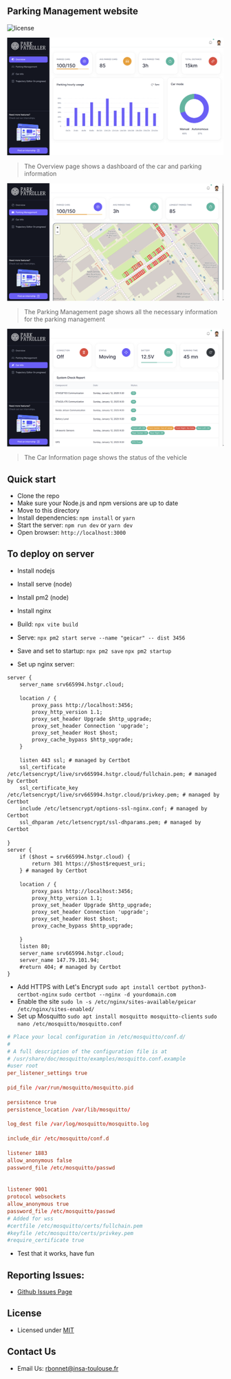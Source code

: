 ## Parking Management website

![license](https://img.shields.io/badge/license-MIT-blue.svg)

![Page - Overview](./public/assets/docs/page-overview.png)

> The Overview page shows a dashboard of the car and parking information

![Page - Parking Management](./public/assets/docs/page-pm.png)

> The Parking Management page shows all the necessary information for the parking management

![Page - Car Information](./public/assets/docs/page-car-info.png)

> The Car Information page shows the status of the vehicle


## Quick start

- Clone the repo
- Make sure your Node.js and npm versions are up to date
- Move to this directory
- Install dependencies: `npm install` or `yarn`
- Start the server: `npm run dev` or `yarn dev`
- Open browser: `http://localhost:3000`

## To deploy on server

- Install nodejs
- Install serve (node)
- Install pm2 (node)
- Install nginx

- Build: `npx vite build`
- Serve: `npx pm2 start serve --name "geicar" -- dist 3456`
- Save and set to startup: `npx pm2 save` `npx pm2 startup`
- Set up nginx server:
```nginx
server {
    server_name srv665994.hstgr.cloud;

    location / {
        proxy_pass http://localhost:3456;
        proxy_http_version 1.1;
        proxy_set_header Upgrade $http_upgrade;
        proxy_set_header Connection 'upgrade';
        proxy_set_header Host $host;
        proxy_cache_bypass $http_upgrade;
    }

    listen 443 ssl; # managed by Certbot
    ssl_certificate /etc/letsencrypt/live/srv665994.hstgr.cloud/fullchain.pem; # managed by Certbot
    ssl_certificate_key /etc/letsencrypt/live/srv665994.hstgr.cloud/privkey.pem; # managed by Certbot
    include /etc/letsencrypt/options-ssl-nginx.conf; # managed by Certbot
    ssl_dhparam /etc/letsencrypt/ssl-dhparams.pem; # managed by Certbot

}
server {
    if ($host = srv665994.hstgr.cloud) {
        return 301 https://$host$request_uri;
    } # managed by Certbot

    location / {
        proxy_pass http://localhost:3456;
        proxy_http_version 1.1;
        proxy_set_header Upgrade $http_upgrade;
        proxy_set_header Connection 'upgrade';
        proxy_set_header Host $host;
        proxy_cache_bypass $http_upgrade;

    }
    listen 80;
    server_name srv665994.hstgr.cloud;
    server_name 147.79.101.94;
    #return 404; # managed by Certbot
}
```
- Add HTTPS with Let's Encrypt `sudo apt install certbot python3-certbot-nginx` `sudo certbot --nginx -d yourdomain.com`
- Enable the site `sudo ln -s /etc/nginx/sites-available/geicar /etc/nginx/sites-enabled/`
- Set up Mosquitto `sudo apt install mosquitto mosquitto-clients`  `sudo nano /etc/mosquitto/mosquitto.conf`
```conf
# Place your local configuration in /etc/mosquitto/conf.d/
#
# A full description of the configuration file is at
# /usr/share/doc/mosquitto/examples/mosquitto.conf.example
#user root
per_listener_settings true

pid_file /var/run/mosquitto/mosquitto.pid

persistence true
persistence_location /var/lib/mosquitto/

log_dest file /var/log/mosquitto/mosquitto.log

include_dir /etc/mosquitto/conf.d

listener 1883
allow_anonymous false
password_file /etc/mosquitto/passwd


listener 9001
protocol websockets
allow_anonymous true
password_file /etc/mosquitto/passwd
# Added for wss
#certfile /etc/mosquitto/certs/fullchain.pem
#keyfile /etc/mosquitto/certs/privkey.pem
#require_certificate true
```
- Test that it works, have fun

## Reporting Issues:

- [Github Issues Page](https://github.com/BloodFutur/geicar/issues)

## License

- Licensed under [MIT](./LICENSE.md)

## Contact Us

- Email Us: rbonnet@insa-toulouse.fr

